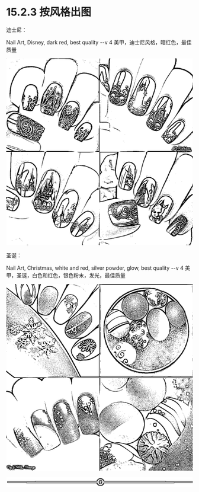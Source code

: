 # 15.2.3 按风格出图

迪士尼：

Nail Art, Disney, dark red, best quality --v 4 美甲，迪士尼风格，暗红色，最佳质量

![](img/f49e4d4c1d7c03a9006bafb444e66766.png)

圣诞：

Nail Art, Christmas, white and red, silver powder, glow, best quality --v 4 美甲，圣诞，白色和红色，银色粉末，发光，最佳质量

![](img/3631c17b421e4dfa3c9c944dca0c96c9.png)

![](img/e12d1c8b9f4ffdf6c4edf913cceed533.png)